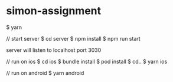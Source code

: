 # simon-assignment
$ yarn

// start server
$ cd server
$ npm install
$ npm run start

server will listen to localhost port 3030

// run on ios
$ cd ios
$ bundle install
$ pod install
$ cd..
$ yarn ios

// run on android
$ yarn android
